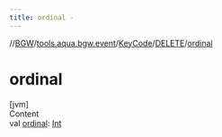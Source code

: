 ```yaml
---
title: ordinal -
---
```

//[BGW](../../../../index.md)/[tools.aqua.bgw.event](../../index.md)/[KeyCode](../index.md)/[DELETE](index.md)/[ordinal](ordinal.md)



# ordinal  
[jvm]  
Content  
val [ordinal](ordinal.md): [Int](https://kotlinlang.org/api/latest/jvm/stdlib/kotlin/-int/index.html)  



